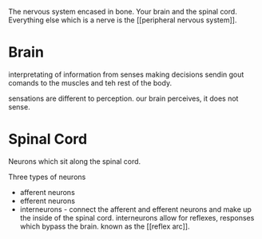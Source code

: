 The nervous system encased in bone. Your brain and the spinal cord. Everything else which is a nerve is the [[peripheral nervous system]].

# Brain
interpretating of information from senses
making decisions
sendin gout comands to the muscles and teh rest of the body.

sensations are different to perception. our brain perceives, it does not sense.
# Spinal Cord
Neurons which sit along the spinal cord.

Three types of neurons
- afferent neurons
- efferent neurons
- interneurons - connect the afferent and efferent neurons and make up the inside of the spinal cord. interneurons allow for reflexes, responses which bypass the brain. known as the [[reflex arc]].